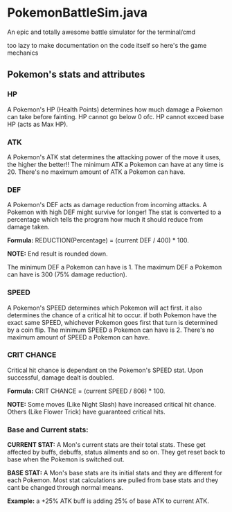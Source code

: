 # PokemonBattleSim.java
An epic and totally awesome battle simulator for the terminal/cmd

too lazy to make documentation on the code itself so here's the game mechanics


## Pokemon's stats and attributes

### HP
A Pokemon's HP (Health Points) determines how much damage a Pokemon can take before fainting.
HP cannot go below 0 ofc.
HP cannot exceed base HP (acts as Max HP).

### ATK
A Pokemon's ATK stat determines the attacking power of the move it uses, the higher the better!!
The minimum ATK a Pokemon can have at any time is 20.
There's no maximum amount of ATK a Pokemon can have.

### DEF
A Pokemon's DEF acts as damage reduction from incoming attacks. A Pokemon with high DEF might survive for longer! The stat is converted to a percentage which tells the program how much it should reduce from damage taken.

**Formula:** REDUCTION(Percentage) = (current DEF / 400) * 100.

**NOTE:** End result is rounded down.

The minimum DEF a Pokemon can have is 1.
The maximum DEF a Pokemon can have is 300 (75% damage reduction).

### SPEED
A Pokemon's SPEED determines which Pokemon will act first. it also determines the chance of a critical hit to occur. if both Pokemon have the exact same SPEED, whichever Pokemon goes first that turn is determined by a coin flip.
The minimum SPEED a Pokemon can have is 2.
There's no maximum amount of SPEED a Pokemon can have.

### CRIT CHANCE
Critical hit chance is dependant on the Pokemon's SPEED stat. Upon successful, damage dealt is doubled.

**Formula:** CRIT CHANCE = (current SPEED / 806) * 100.

**NOTE:** Some moves (Like Night Slash) have increased critical hit chance. Others (Like Flower Trick) have guaranteed critical hits.

### Base and Current stats:
**CURRENT STAT:** A Mon's current stats are their total stats. These get affected by buffs, debuffs, status ailments and so on. They get reset back to base when the Pokemon is switched out.

**BASE STAT:** A Mon's base stats are its initial stats and they are different for each Pokemon. Most stat calculations are pulled from base stats and they cant be changed through normal means.

**Example:** a +25% ATK buff is adding 25% of base ATK to current ATK.
